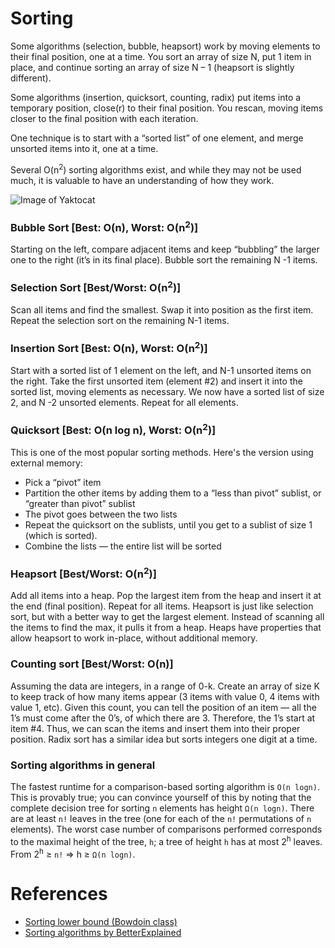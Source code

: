 # Sorting

Some algorithms (selection, bubble, heapsort) work by moving elements to their final position, one at a time. You sort an array of size N, put 1 item in place, and continue sorting an array of size N – 1 (heapsort is slightly different).

Some algorithms (insertion, quicksort, counting, radix) put items into a temporary position, close(r) to their final position. You rescan, moving items closer to the final position with each iteration.

One technique is to start with a “sorted list” of one element, and merge unsorted items into it, one at a time. 

Several O(n<sup>2</sup>) sorting algorithms exist, and while they may not be used much, it is valuable to have an understanding of how they work. 

![Image of Yaktocat](https://octodex.github.com/images/yaktocat.png)

### Bubble Sort [Best: O(n), Worst: O(n<sup>2</sup>)]
Starting on the left, compare adjacent items and keep “bubbling” the larger one to the right (it’s in its final place). Bubble sort the remaining N -1 items.

### Selection Sort [Best/Worst: O(n<sup>2</sup>)]
Scan all items and find the smallest. Swap it into position as the first item. Repeat the selection sort on the remaining N-1 items.

### Insertion Sort [Best: O(n), Worst: O(n<sup>2</sup>)]
Start with a sorted list of 1 element on the left, and N-1 unsorted items on the right. Take the first unsorted item (element #2) and insert it into the sorted list, moving elements as necessary. We now have a sorted list of size 2, and N -2 unsorted elements. Repeat for all elements.

### Quicksort [Best: O(n log n), Worst: O(n<sup>2</sup>)]
This is one of the most popular sorting methods. Here's the version using external memory: 

- Pick a “pivot” item
- Partition the other items by adding them to a “less than pivot” sublist, or “greater than pivot” sublist
- The pivot goes between the two lists
- Repeat the quicksort on the sublists, until you get to a sublist of size 1 (which is sorted).
- Combine the lists — the entire list will be sorted

### Heapsort [Best/Worst: O(n<sup>2</sup>)]
Add all items into a heap. Pop the largest item from the heap and insert it at the end (final position). Repeat for all items. Heapsort is just like selection sort, but with a better way to get the largest element. Instead of scanning all the items to find the max, it pulls it from a heap. Heaps have properties that allow heapsort to work in-place, without additional memory.

### Counting sort [Best/Worst: O(n)]
Assuming the data are integers, in a range of 0-k. Create an array of size K to keep track of how many items appear (3 items with value 0, 4 items with value 1, etc). Given this count, you can tell the position of an item — all the 1’s must come after the 0’s, of which there are 3. Therefore, the 1’s start at item #4. Thus, we can scan the items and insert them into their proper position. Radix sort has a similar idea but sorts integers one digit at a time. 

### Sorting algorithms in general
The fastest runtime for a comparison-based sorting algorithm is `O(n logn)`. This is provably true; you can convince yourself of this by noting that the complete decision tree for sorting `n` elements has height `Ω(n logn)`. There are at least `n!` leaves in the tree (one for each of the `n!` permutations of `n` elements). The worst case number of comparisons performed corresponds to the maximal height of the tree, `h`; a tree of height `h` has at most 2<sup>h</sup> leaves. From 2<sup>h</sup> ≥ `n!` => h ≥ `Ω(n logn)`.

# References
- [Sorting lower bound (Bowdoin class)](http://www.bowdoin.edu/~ltoma/teaching/cs231/fall07/Lectures/sortLB.pdf)
- [Sorting algorithms by BetterExplained](https://betterexplained.com/articles/sorting-algorithms/)
